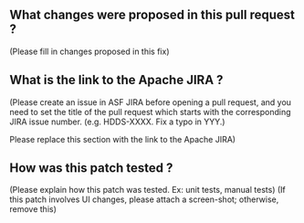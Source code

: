 ## What changes were proposed in this pull request ?

(Please fill in changes proposed in this fix)

## What is the link to the Apache JIRA ?

(Please create an issue in ASF JIRA before opening a pull request,
and you need to set the title of the pull request which starts with
the corresponding JIRA issue number. (e.g. HDDS-XXXX. Fix a typo in YYY.)

Please replace this section with the link to the Apache JIRA)

## How was this patch tested ?

(Please explain how this patch was tested. Ex: unit tests, manual tests)
(If this patch involves UI changes, please attach a screen-shot; otherwise, remove this)
